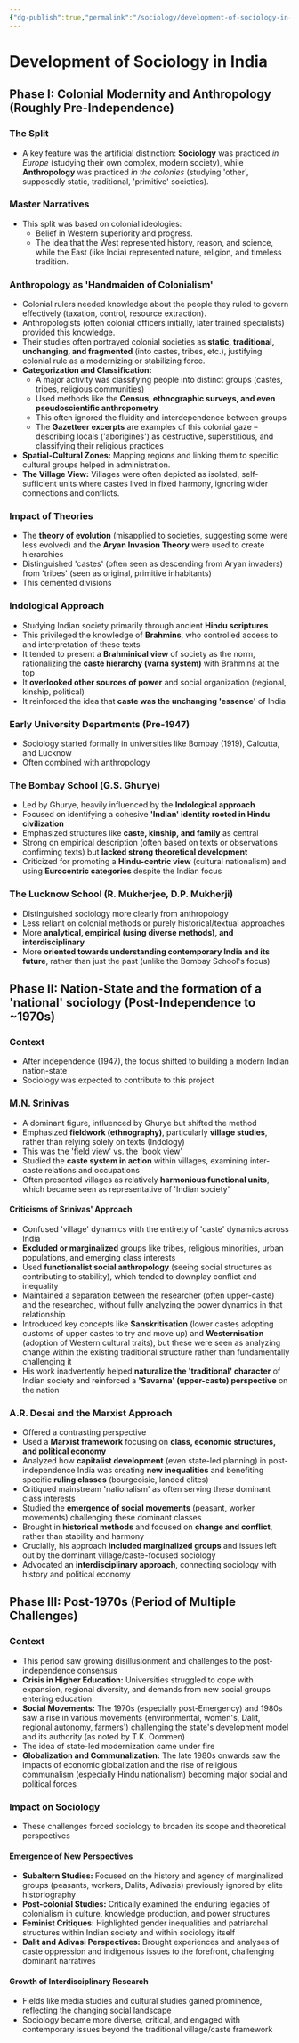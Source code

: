 ```yaml
---
{"dg-publish":true,"permalink":"/sociology/development-of-sociology-in-india/"}
---
```


# Development of Sociology in India

## Phase I: Colonial Modernity and Anthropology (Roughly Pre-Independence)

### The Split
* A key feature was the artificial distinction: **Sociology** was practiced *in Europe* (studying their own complex, modern society), while **Anthropology** was practiced *in the colonies* (studying 'other', supposedly static, traditional, 'primitive' societies).

### Master Narratives
* This split was based on colonial ideologies:
  * Belief in Western superiority and progress.
  * The idea that the West represented history, reason, and science, while the East (like India) represented nature, religion, and timeless tradition.

### Anthropology as 'Handmaiden of Colonialism'
* Colonial rulers needed knowledge about the people they ruled to govern effectively (taxation, control, resource extraction).
* Anthropologists (often colonial officers initially, later trained specialists) provided this knowledge.
* Their studies often portrayed colonial societies as **static, traditional, unchanging, and fragmented** (into castes, tribes, etc.), justifying colonial rule as a modernizing or stabilizing force.
* **Categorization and Classification:** 
  * A major activity was classifying people into distinct groups (castes, tribes, religious communities)
  * Used methods like the **Census, ethnographic surveys, and even pseudoscientific anthropometry**
  * This often ignored the fluidity and interdependence between groups
  * The **Gazetteer excerpts** are examples of this colonial gaze – describing locals ('aborigines') as destructive, superstitious, and classifying their religious practices
* **Spatial-Cultural Zones:** Mapping regions and linking them to specific cultural groups helped in administration.
* **The Village View:** Villages were often depicted as isolated, self-sufficient units where castes lived in fixed harmony, ignoring wider connections and conflicts.

### Impact of Theories
* The **theory of evolution** (misapplied to societies, suggesting some were less evolved) and the **Aryan Invasion Theory** were used to create hierarchies
* Distinguished 'castes' (often seen as descending from Aryan invaders) from 'tribes' (seen as original, primitive inhabitants)
* This cemented divisions

### Indological Approach
* Studying Indian society primarily through ancient **Hindu scriptures**
* This privileged the knowledge of **Brahmins**, who controlled access to and interpretation of these texts
* It tended to present a **Brahminical view** of society as the norm, rationalizing the **caste hierarchy (varna system)** with Brahmins at the top
* It **overlooked other sources of power** and social organization (regional, kinship, political)
* It reinforced the idea that **caste was the unchanging 'essence'** of India

### Early University Departments (Pre-1947)
* Sociology started formally in universities like Bombay (1919), Calcutta, and Lucknow
* Often combined with anthropology

### The Bombay School (G.S. Ghurye)
* Led by Ghurye, heavily influenced by the **Indological approach**
* Focused on identifying a cohesive **'Indian' identity rooted in Hindu civilization**
* Emphasized structures like **caste, kinship, and family** as central
* Strong on empirical description (often based on texts or observations confirming texts) but **lacked strong theoretical development**
* Criticized for promoting a **Hindu-centric view** (cultural nationalism) and using **Eurocentric categories** despite the Indian focus

### The Lucknow School (R. Mukherjee, D.P. Mukherji)
* Distinguished sociology more clearly from anthropology
* Less reliant on colonial methods or purely historical/textual approaches
* More **analytical, empirical (using diverse methods), and interdisciplinary**
* More **oriented towards understanding contemporary India and its future**, rather than just the past (unlike the Bombay School's focus)

## Phase II: Nation-State and the formation of a 'national' sociology (Post-Independence to ~1970s)

### Context
* After independence (1947), the focus shifted to building a modern Indian nation-state
* Sociology was expected to contribute to this project

### M.N. Srinivas
* A dominant figure, influenced by Ghurye but shifted the method
* Emphasized **fieldwork (ethnography)**, particularly **village studies**, rather than relying solely on texts (Indology)
* This was the 'field view' vs. the 'book view'
* Studied the **caste system in action** within villages, examining inter-caste relations and occupations
* Often presented villages as relatively **harmonious functional units**, which became seen as representative of 'Indian society'

#### Criticisms of Srinivas' Approach
* Confused 'village' dynamics with the entirety of 'caste' dynamics across India
* **Excluded or marginalized** groups like tribes, religious minorities, urban populations, and emerging class interests
* Used **functionalist social anthropology** (seeing social structures as contributing to stability), which tended to downplay conflict and inequality
* Maintained a separation between the researcher (often upper-caste) and the researched, without fully analyzing the power dynamics in that relationship
* Introduced key concepts like **Sanskritisation** (lower castes adopting customs of upper castes to try and move up) and **Westernisation** (adoption of Western cultural traits), but these were seen as analyzing change within the existing traditional structure rather than fundamentally challenging it
* His work inadvertently helped **naturalize the 'traditional' character** of Indian society and reinforced a **'Savarna' (upper-caste) perspective** on the nation

### A.R. Desai and the Marxist Approach
* Offered a contrasting perspective
* Used a **Marxist framework** focusing on **class, economic structures, and political economy**
* Analyzed how **capitalist development** (even state-led planning) in post-independence India was creating **new inequalities** and benefiting specific **ruling classes** (bourgeoisie, landed elites)
* Critiqued mainstream 'nationalism' as often serving these dominant class interests
* Studied the **emergence of social movements** (peasant, worker movements) challenging these dominant classes
* Brought in **historical methods** and focused on **change and conflict**, rather than stability and harmony
* Crucially, his approach **included marginalized groups** and issues left out by the dominant village/caste-focused sociology
* Advocated an **interdisciplinary approach**, connecting sociology with history and political economy

## Phase III: Post-1970s (Period of Multiple Challenges)

### Context
* This period saw growing disillusionment and challenges to the post-independence consensus
* **Crisis in Higher Education:** Universities struggled to cope with expansion, regional diversity, and demands from new social groups entering education
* **Social Movements:** The 1970s (especially post-Emergency) and 1980s saw a rise in various movements (environmental, women's, Dalit, regional autonomy, farmers') challenging the state's development model and its authority (as noted by T.K. Oommen)
* The idea of state-led modernization came under fire
* **Globalization and Communalization:** The late 1980s onwards saw the impacts of economic globalization and the rise of religious communalism (especially Hindu nationalism) becoming major social and political forces

### Impact on Sociology
* These challenges forced sociology to broaden its scope and theoretical perspectives

#### Emergence of New Perspectives
* **Subaltern Studies:** Focused on the history and agency of marginalized groups (peasants, workers, Dalits, Adivasis) previously ignored by elite historiography
* **Post-colonial Studies:** Critically examined the enduring legacies of colonialism in culture, knowledge production, and power structures
* **Feminist Critiques:** Highlighted gender inequalities and patriarchal structures within Indian society and within sociology itself
* **Dalit and Adivasi Perspectives:** Brought experiences and analyses of caste oppression and indigenous issues to the forefront, challenging dominant narratives

#### Growth of Interdisciplinary Research
* Fields like media studies and cultural studies gained prominence, reflecting the changing social landscape
* Sociology became more diverse, critical, and engaged with contemporary issues beyond the traditional village/caste framework